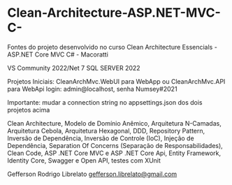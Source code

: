 # Clean-Architecture-ASP.NET-MVC-C-
Fontes do projeto desenvolvido no curso Clean Architecture Essencials - ASP.NET Core MVC C# - Macoratti

VS Community 2022/Net 7
SQL SERVER 2022

Projetos Iniciais: CleanArchMvc.WebUI para WebApp ou CleanArchMvc.API para WebApi
login: admin@localhost, senha Numsey#2021

Importante: mudar a connection string no appsettings.json dos dois projetos acima

Clean Architecture, Modelo de Domínio Anêmico, Arquitetura N-Camadas, Arquitetura Cebola, Arquitetura Hexagonal, DDD, Repository Pattern, Inversão de Dependência, Inversão de Controle (IoC), Injeção de Dependência, Separation Of Concerns (Separação de Responsabilidades), Clean Code, ASP .NET Core MVC e ASP .NET Core Api, Entity Framework, Identity Core,  Swagger e Open API, testes com XUnit

Gefferson Rodrigo Librelato
gefferson.librelato@gmail.com



